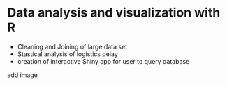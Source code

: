 # Data analysis and visualization with R
* Cleaning and Joining of large data set 
* Stastical analysis of logistics delay 
* creation of interactive Shiny app for user to query database

add image


